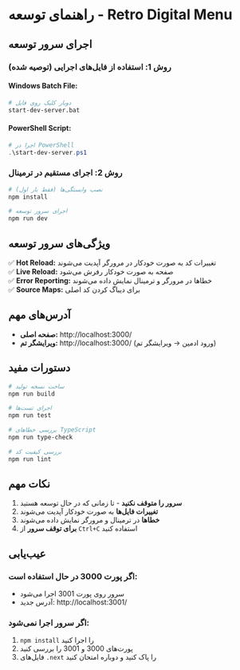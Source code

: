 # راهنمای توسعه - Retro Digital Menu

## اجرای سرور توسعه

### روش 1: استفاده از فایل‌های اجرایی (توصیه شده)

#### Windows Batch File:
```bash
# دوبار کلیک روی فایل
start-dev-server.bat
```

#### PowerShell Script:
```powershell
# اجرا در PowerShell
.\start-dev-server.ps1
```

### روش 2: اجرای مستقیم در ترمینال

```bash
# نصب وابستگی‌ها (فقط بار اول)
npm install

# اجرای سرور توسعه
npm run dev
```

## ویژگی‌های سرور توسعه

✅ **Hot Reload:** تغییرات کد به صورت خودکار در مرورگر آپدیت می‌شوند  
✅ **Live Reload:** صفحه به صورت خودکار رفرش می‌شود  
✅ **Error Reporting:** خطاها در مرورگر و ترمینال نمایش داده می‌شوند  
✅ **Source Maps:** برای دیباگ کردن کد اصلی  

## آدرس‌های مهم

- **صفحه اصلی:** http://localhost:3000/
- **ویرایشگر تم:** http://localhost:3000/ (ورود ادمین → ویرایشگر تم)

## دستورات مفید

```bash
# ساخت نسخه تولید
npm run build

# اجرای تست‌ها
npm run test

# بررسی خطاهای TypeScript
npm run type-check

# بررسی کیفیت کد
npm run lint
```

## نکات مهم

1. **سرور را متوقف نکنید** - تا زمانی که در حال توسعه هستید
2. **تغییرات فایل‌ها** به صورت خودکار آپدیت می‌شوند
3. **خطاها** در ترمینال و مرورگر نمایش داده می‌شوند
4. **برای توقف سرور** از `Ctrl+C` استفاده کنید

## عیب‌یابی

### اگر پورت 3000 در حال استفاده است:
- سرور روی پورت 3001 اجرا می‌شود
- آدرس جدید: http://localhost:3001/

### اگر سرور اجرا نمی‌شود:
1. `npm install` را اجرا کنید
2. پورت‌های 3000 و 3001 را بررسی کنید
3. فایل‌های `.next` را پاک کنید و دوباره امتحان کنید
